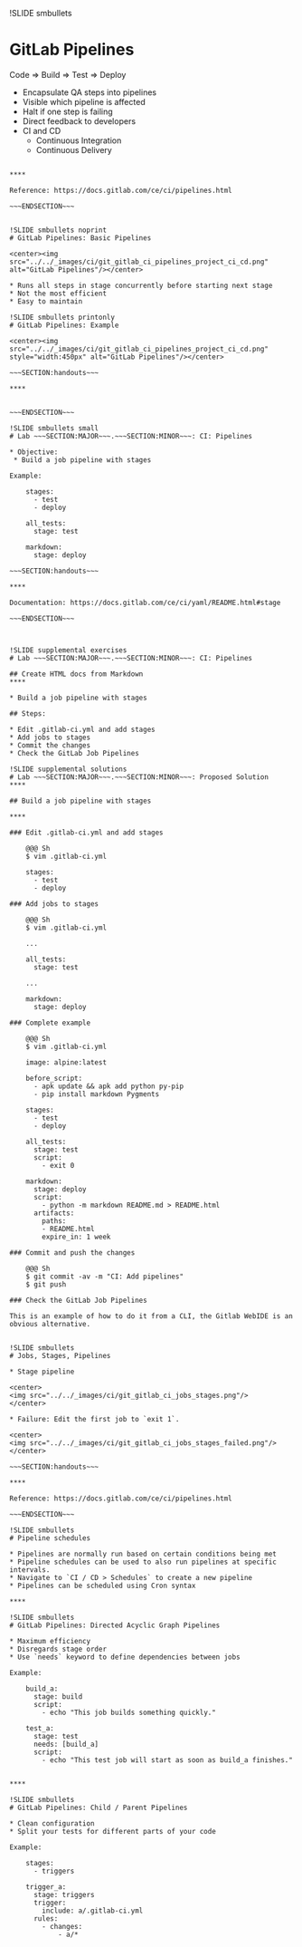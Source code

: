 !SLIDE smbullets
# GitLab Pipelines

Code => Build => Test => Deploy

* Encapsulate QA steps into pipelines
* Visible which pipeline is affected
* Halt if one step is failing
* Direct feedback to developers
* CI and CD
  * Continuous Integration
  * Continuous Delivery

~~~SECTION:handouts~~~

****

Reference: https://docs.gitlab.com/ce/ci/pipelines.html

~~~ENDSECTION~~~


!SLIDE smbullets noprint
# GitLab Pipelines: Basic Pipelines

<center><img src="../../_images/ci/git_gitlab_ci_pipelines_project_ci_cd.png" alt="GitLab Pipelines"/></center>

* Runs all steps in stage concurrently before starting next stage
* Not the most efficient
* Easy to maintain

!SLIDE smbullets printonly
# GitLab Pipelines: Example

<center><img src="../../_images/ci/git_gitlab_ci_pipelines_project_ci_cd.png" style="width:450px" alt="GitLab Pipelines"/></center>

~~~SECTION:handouts~~~

****


~~~ENDSECTION~~~

!SLIDE smbullets small
# Lab ~~~SECTION:MAJOR~~~.~~~SECTION:MINOR~~~: CI: Pipelines

* Objective:
 * Build a job pipeline with stages

Example:

    stages:
      - test
      - deploy

    all_tests:
      stage: test

    markdown:
      stage: deploy

~~~SECTION:handouts~~~

****

Documentation: https://docs.gitlab.com/ce/ci/yaml/README.html#stage

~~~ENDSECTION~~~



!SLIDE supplemental exercises
# Lab ~~~SECTION:MAJOR~~~.~~~SECTION:MINOR~~~: CI: Pipelines

## Create HTML docs from Markdown
****

* Build a job pipeline with stages

## Steps:

* Edit .gitlab-ci.yml and add stages
* Add jobs to stages
* Commit the changes
* Check the GitLab Job Pipelines

!SLIDE supplemental solutions
# Lab ~~~SECTION:MAJOR~~~.~~~SECTION:MINOR~~~: Proposed Solution
****

## Build a job pipeline with stages

****

### Edit .gitlab-ci.yml and add stages

    @@@ Sh
    $ vim .gitlab-ci.yml

    stages:
      - test
      - deploy

### Add jobs to stages

    @@@ Sh
    $ vim .gitlab-ci.yml

    ...

    all_tests:
      stage: test

    ...

    markdown:
      stage: deploy

### Complete example

    @@@ Sh
    $ vim .gitlab-ci.yml

    image: alpine:latest

    before_script:
      - apk update && apk add python py-pip
      - pip install markdown Pygments

    stages:
      - test
      - deploy

    all_tests:
      stage: test
      script:
        - exit 0

    markdown:
      stage: deploy
      script:
        - python -m markdown README.md > README.html
      artifacts:
        paths:
        - README.html
        expire_in: 1 week

### Commit and push the changes

    @@@ Sh
    $ git commit -av -m "CI: Add pipelines"
    $ git push

### Check the GitLab Job Pipelines

This is an example of how to do it from a CLI, the Gitlab WebIDE is an obvious alternative.


!SLIDE smbullets
# Jobs, Stages, Pipelines

* Stage pipeline

<center>
<img src="../../_images/ci/git_gitlab_ci_jobs_stages.png"/>
</center>

* Failure: Edit the first job to `exit 1`.

<center>
<img src="../../_images/ci/git_gitlab_ci_jobs_stages_failed.png"/>
</center>

~~~SECTION:handouts~~~

****

Reference: https://docs.gitlab.com/ce/ci/pipelines.html

~~~ENDSECTION~~~

!SLIDE smbullets
# Pipeline schedules

* Pipelines are normally run based on certain conditions being met
* Pipeline schedules can be used to also run pipelines at specific intervals.
* Navigate to `CI / CD > Schedules` to create a new pipeline
* Pipelines can be scheduled using Cron syntax

****

!SLIDE smbullets
# GitLab Pipelines: Directed Acyclic Graph Pipelines

* Maximum efficiency
* Disregards stage order
* Use `needs` keyword to define dependencies between jobs

Example:
    
    build_a:
      stage: build
      script:
        - echo "This job builds something quickly."

    test_a:
      stage: test
      needs: [build_a]
      script:
        - echo "This test job will start as soon as build_a finishes."


****

!SLIDE smbullets
# GitLab Pipelines: Child / Parent Pipelines

* Clean configuration
* Split your tests for different parts of your code

Example:

    stages:
      - triggers

    trigger_a:
      stage: triggers
      trigger:
        include: a/.gitlab-ci.yml
      rules:
        - changes:
            - a/*

